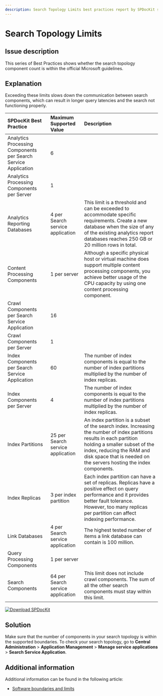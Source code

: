 ```yaml
---
description: Search Topology Limits best practices report by SPDocKit shows whether the search topology component count is within the official Microsoft guidelines.
---
```


# Search Topology Limits

## Issue description

This series of Best Practices shows whether the search topology component count is within the official Microsoft guidelines.

## Explanation

Exceeding these limits slows down the communication between search components, which can result in longer query latencies and the search not functioning properly.

| SPDocKit Best Practice | Maximum Supported Value | Description |
| :--- | :--- | :--- |
| Analytics Processing Components per Search Service Application | 6 |  |
| Analytics Processing Components per Server | 1 |  |
| Analytics Reporting Databases | 4 per Search service application | This limit is a threshold and can be exceeded to accommodate specific requirements. Create a new database when the size of any of the existing analytics report databases reaches 250 GB or 20 million rows in total. |
| Content Processing Components | 1 per server | Although a specific physical host or virtual machine does support multiple content processing components, you achieve better usage of the CPU capacity by using one content processing component. |
| Crawl Components per Search Service Application | 16 |  |
| Crawl Components per Server | 1 |  |
| Index Components per Search Service Application | 60 | The number of index components is equal to the number of index partitions multiplied by the number of index replicas. |
| Index Components per Server | 4 | The number of index components is equal to the number of index partitions multiplied by the number of index replicas. |
| Index Partitions | 25 per Search service application | An index partition is a subset of the search index. Increasing the number of index partitions results in each partition holding a smaller subset of the index, reducing the RAM and disk space that is needed on the servers hosting the index components. |
| Index Replicas | 3 per index partition | Each index partition can have a set of replicas. Replicas have a positive effect on query performance and it provides better fault tolerance. However, too many replicas per partition can affect indexing performance. |
| Link Databases | 4 per Search service application | The highest tested number of items a link database can contain is 100 million. |
| Query Processing Components | 1 per server |  |
| Search Components | 64 per Search service application | This limit does not include crawl components. The sum of all the other search components must stay within this limit. |

[![Download SPDocKit](/img/spdockit-download.png)](http://bit.ly/2US0Zna)

## Solution

Make sure that the number of components in your search topology is within the supported boundaries. To check your search topology, go to **Central Administration** &gt; **Application Management** &gt; **Manage service applications** &gt; **Search Service Application**.

## Additional information

Additional information can be found in the following article:

* [Software boundaries and limits](https://technet.microsoft.com/en-us/library/cc262787%28v=office.15%29.aspx#Search)


